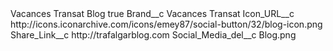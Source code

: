 <?xml version="1.0" encoding="UTF-8"?>
<CustomMetadata xmlns="http://soap.sforce.com/2006/04/metadata" xmlns:xsi="http://www.w3.org/2001/XMLSchema-instance" xmlns:xsd="http://www.w3.org/2001/XMLSchema">
    <label>Vacances Transat Blog</label>
    <protected>true</protected>
    <values>
        <field>Brand__c</field>
        <value xsi:type="xsd:string">Vacances Transat</value>
    </values>
    <values>
        <field>Icon_URL__c</field>
        <value xsi:type="xsd:string">http://icons.iconarchive.com/icons/emey87/social-button/32/blog-icon.png</value>
    </values>
    <values>
        <field>Share_Link__c</field>
        <value xsi:type="xsd:string">http://trafalgarblog.com</value>
    </values>
    <values>
        <field>Social_Media_del__c</field>
        <value xsi:type="xsd:string">Blog.png</value>
    </values>
</CustomMetadata>
